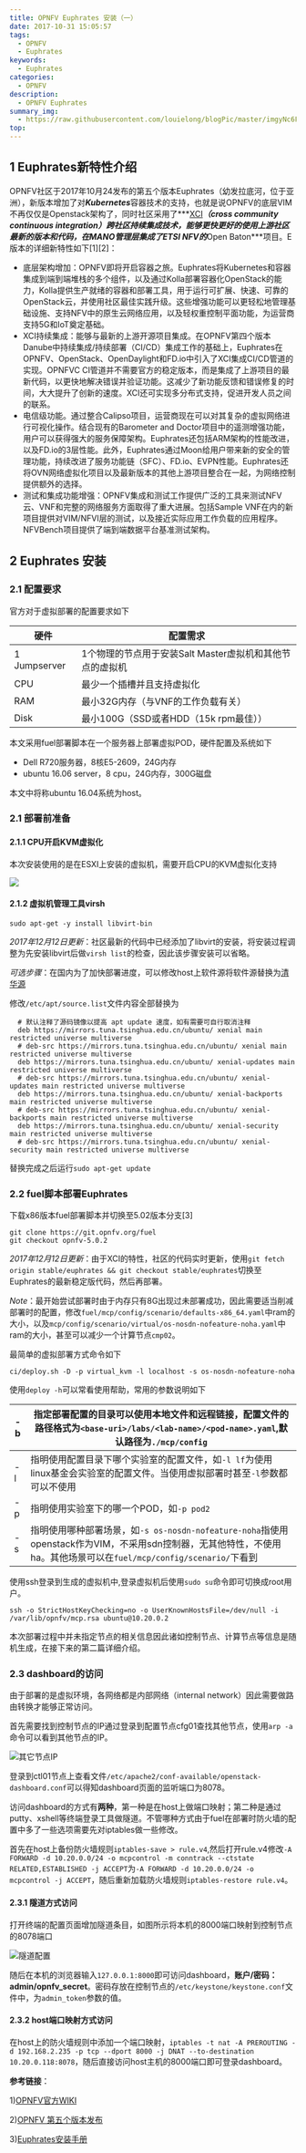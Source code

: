 ```yaml
---
title: OPNFV Euphrates 安装（一）
date: 2017-10-31 15:05:57
tags:
  - OPNFV
  - Euphrates
keywords:
  - Euphrates
categories:
  - OPNFV
description:
  - OPNFV Euphrates
summary_img:
  - https://raw.githubusercontent.com/louielong/blogPic/master/imgyNc6FFv.jpg
top:
---
```


## 1 Euphrates新特性介绍

OPNFV社区于2017年10月24发布的第五个版本Euphrates（幼发拉底河，位于亚洲），新版本增加了对***Kubernetes***容器技术的支持，也就是说OPNFV的底层VIM不再仅仅是Openstack架构了，同时社区采用了***[XCI](http://docs.opnfv.org/en/latest/submodules/releng-xci/docs/xci-overview.html#xci-overview)***（cross community continuous integration）跨社区持续集成技术，能够更快更好的使用上游社区最新的版本和代码，在MANO管理层集成了ETSI NFV的***Open Baton***项目。E版本的详细新特性如下[1][2]：

- 底层架构增加：OPNFV即将开启容器之旅。Euphrates将Kubernetes和容器集成到端到端堆栈的多个组件，以及通过Kolla部署容器化OpenStack的能力，Kolla提供生产就绪的容器和部署工具，用于运行可扩展、快速、可靠的OpenStack云，并使用社区最佳实践升级。这些增强功能可以更轻松地管理基础设施、支持NFV中的原生云网络应用，以及轻权重控制平面功能，为运营商支持5G和IoT奠定基础。
- XCI持续集成：能够与最新的上游开源项目集成。在OPNFV第四个版本Danube中持续集成/持续部署（CI/CD）集成工作的基础上，Euphrates在OPNFV、OpenStack、OpenDaylight和FD.io中引入了XCI集成CI/CD管道的实现。OPNFVC CI管道并不需要官方的稳定版本，而是集成了上游项目的最新代码，以更快地解决错误并验证功能。这减少了新功能反馈和错误修复的时间，大大提升了创新的速度。XCI还可实现多分布式支持，促进开发人员之间的联系。
- 电信级功能。通过整合Calipso项目，运营商现在可以对其复杂的虚拟网络进行可视化操作。结合现有的Barometer and Doctor项目中的遥测增强功能，用户可以获得强大的服务保障架构。Euphrates还包括ARM架构的性能改进，以及FD.io的3层性能。此外，Euphrates通过Moon给用户带来新的安全的管理功能，持续改进了服务功能链（SFC）、FD.io、EVPN性能。Euphrates还将OVN网络虚拟化项目以及最新版本的其他上游项目整合在一起，为网络控制提供额外的选择。
- 测试和集成功能增强：OPNFV集成和测试工作提供广泛的工具来测试NFV云、VNF和完整的网络服务方面取得了重大进展。包括Sample VNF在内的新项目提供对VIM/NFVI层的测试，以及接近实际应用工作负载的应用程序。NFVBench项目提供了端到端数据平台基准测试架构。

## 2 Euphrates 安装

### 2.1 配置要求

官方对于虚拟部署的配置要求如下

| 硬件           | 配置需求                               |
| ------------ | ---------------------------------- |
| 1 Jumpserver | 1个物理的节点用于安装Salt Master虚拟机和其他节点的虚拟机 |
| CPU          | 最少一个插槽并且支持虚拟化                      |
| RAM          | 最小32G内存（与VNF的工作负载有关）               |
| Disk         | 最小100G（SSD或者HDD（15k rpm最佳））        |

本文采用fuel部署脚本在一个服务器上部署虚拟POD，硬件配置及系统如下

- Dell R720服务器，8核E5-2609，24G内存
- ubuntu 16.06 server，8 cpu，24G内存，300G磁盘

本文中将称ubuntu 16.04系统为host。

### 2.1 部署前准备

#### 2.1.1 CPU开启KVM虚拟化

本次安装使用的是在ESXI上安装的虚拟机，需要开启CPU的KVM虚拟化支持

![](![http://vps.ylong.co:8686/file/Xo9eSSj.jpg](http://vps.ylong.co:8686/file/Xo9eSSj.jpg))

#### 2.1.2 虚拟机管理工具virsh

```shell
sudo apt-get -y install libvirt-bin
```

*2017年12月12日更新*：社区最新的代码中已经添加了libvirt的安装，将安装过程调整为先安装libvirt后做`virsh list`的检查，因此该步骤安装可以省略。

*可选步骤*：在国内为了加快部署进度，可以修改host上软件源将软件源替换为[清华源](https://mirrors.tuna.tsinghua.edu.cn/help/ubuntu/ " 清华源")

修改`/etc/apt/source.list`文件内容全部替换为

```shell
  # 默认注释了源码镜像以提高 apt update 速度，如有需要可自行取消注释
  deb https://mirrors.tuna.tsinghua.edu.cn/ubuntu/ xenial main restricted universe multiverse
  # deb-src https://mirrors.tuna.tsinghua.edu.cn/ubuntu/ xenial main restricted universe multiverse
  deb https://mirrors.tuna.tsinghua.edu.cn/ubuntu/ xenial-updates main restricted universe multiverse
  # deb-src https://mirrors.tuna.tsinghua.edu.cn/ubuntu/ xenial-updates main restricted universe multiverse
  deb https://mirrors.tuna.tsinghua.edu.cn/ubuntu/ xenial-backports main restricted universe multiverse
  # deb-src https://mirrors.tuna.tsinghua.edu.cn/ubuntu/ xenial-backports main restricted universe multiverse
  deb https://mirrors.tuna.tsinghua.edu.cn/ubuntu/ xenial-security main restricted universe multiverse
  # deb-src https://mirrors.tuna.tsinghua.edu.cn/ubuntu/ xenial-security main restricted universe multiverse	
```

替换完成之后运行`sudo apt-get update`

### 2.2 fuel脚本部署Euphrates

下载x86版本fuel部署脚本并切换至5.02版本分支[3]

```shell
git clone https://git.opnfv.org/fuel
git checkout opnfv-5.0.2
```

*2017年12月12日更新*：由于XCI的特性，社区的代码实时更新，使用`git fetch origin stable/euphrates && git checkout stable/euphrates`切换至Euphrates的最新稳定版代码，然后再部署。

*Note*：最开始尝试部署时由于内存只有8G出现过未部署成功，因此需要适当削减部署时的配置，修改`fuel/mcp/config/scenario/defaults-x86_64.yaml`中ram的大小，以及`mcp/config/scenario/virtual/os-nosdn-nofeature-noha.yaml`中ram的大小，甚至可以减少一个计算节点`cmp02`。

最简单的虚拟部署方式命令如下

```shell
ci/deploy.sh -D -p virtual_kvm -l localhost -s os-nosdn-nofeature-noha
```

使用`deploy -h`可以常看使用帮助，常用的参数说明如下

| -b   | 指定部署配置的目录可以使用本地文件和远程链接，配置文件的路径格式为`<base-uri>/labs/<lab-name>/<pod-name>.yaml`,默认路径为`./mcp/config` |
| ---- | ---------------------------------------- |
| -l   | 指明使用配置目录下哪个实验室的配置文件，如`-l lf`为使用linux基金会实验室的配置文件。当使用虚拟部署时甚至`-l`参数都可以不使用 |
| -p   | 指明使用实验室下的哪一个POD，如`-p pod2`               |
| -s   | 指明使用哪种部署场景，如`-s os-nosdn-nofeature-noha`指使用openstack作为VIM，不采用sdn控制器，无其他特性，不使用ha。其他场景可以在`fuel/mcp/config/scenario/`下看到 |

使用ssh登录到生成的虚拟机中,登录虚拟机后使用`sudo su`命令即可切换成root用户。

```shell
ssh -o StrictHostKeyChecking=no -o UserKnownHostsFile=/dev/null -i /var/lib/opnfv/mcp.rsa ubuntu@10.20.0.2
```

本次部署过程中并未指定节点的相关信息因此诸如控制节点、计算节点等信息是随机生成，在接下来的第二篇详细介绍。

### 2.3 dashboard的访问

由于部署的是虚拟环境，各网络都是内部网络（internal network）因此需要做路由转换才能够正常访问。

首先需要找到控制节点的IP通过登录到配置节点cfg01查找其他节点，使用`arp -a`命令可以看到其他节点的IP。

![其它节点IP](https://raw.githubusercontent.com/louielong/blogPic/master/imgt09x2yW.jpg)

登录到ctl01节点上查看文件`/etc/apache2/conf-available/openstack-dashboard.conf`可以得知dashboard页面的监听端口为8078。

访问dashboard的方式有**两种**，第一种是在host上做端口映射；第二种是通过putty、xshell等终端登录工具做隧道。不管哪种方式由于fuel在部署时防火墙的配置中多了一些选项需要先对iptables做一些修改。

首先在host上备份防火墙规则`iptables-save > rule.v4`,然后打开rule.v4修改`-A FORWARD -d 10.20.0.0/24 -o mcpcontrol -m conntrack --ctstate RELATED,ESTABLISHED -j ACCEPT`为`-A FORWARD -d 10.20.0.0/24 -o mcpcontrol -j ACCEPT`，随后重新加载防火墙规则`iptables-restore rule.v4`。

#### 2.3.1 隧道方式访问

打开终端的配置页面增加隧道条目，如图所示将本机的8000端口映射到控制节点的8078端口

![隧道配置](https://raw.githubusercontent.com/louielong/blogPic/master/imgD1CDnUI.jpg)

随后在本机的浏览器输入`127.0.0.1:8000`即可访问dashboard，**账户/密码：admin/opnfv_secret**。密码存放在控制节点的`/etc/keystone/keystone.conf`文件中，为`admin_token`参数的值。

#### 2.3.2 host端口映射方式访问

在host上的防火墙规则中添加一个端口映射，`iptables -t nat -A PREROUTING -d 192.168.2.235 -p tcp --dport 8000 -j DNAT --to-destination 10.20.0.118:8078`，随后直接访问host主机的8000端口即可登录dashboard。



**参考链接**：

1)[OPNFV官方WIKI](https://www.opnfv.org/software)

2)[OPNFV 第五个版本发布](http://www.sdnlab.com/20009.html)

3)[Euphrates安装手册](http://docs.opnfv.org/en/stable-euphrates/submodules/fuel/docs/release/installation/installation.instruction.html)









